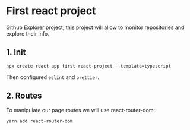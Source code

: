 # First react project

Github Explorer project, this project will allow to monitor repositories and explore their info.

## 1. Init

    npx create-react-app first-react-project --template=typescript

Then configured `eslint` and `prettier`.

## 2. Routes

To manipulate our page routes we will use react-router-dom:

    yarn add react-router-dom

